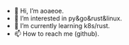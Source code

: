 - 👋 Hi, I’m aoaeoe.
- 👀 I’m interested in py&go&rust&linux.
- 🌱 I’m currently learning k8s/rust.
- 📫 How to reach me (github).

<!---
aoaeoe/aoaeoe is a ✨ special ✨ repository because its `README.md` (this file) appears on your GitHub profile.
You can click the Preview link to take a look at your changes.
--->
